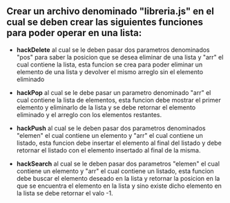 Crear un archivo denominado **"libreria.js"** en el cual se deben crear las siguientes funciones para poder operar en una lista:
---------------------------------------------------------------------------------------------------------------------------------

* **hackDelete** al cual se le deben pasar dos parametros denominados "pos" para saber la posicion que se desea eliminar de una lista y "arr" el cual contiene la lista, esta funcion se crea para poder eliminar un elemento de una lista y devolver el mismo arreglo sin el elemento eliminado

* **hackPop** al cual se le debe pasar un parametro denominado "arr" el cual contiene la lista de elementos, esta funcion debe mostrar el primer elemento y eliminarlo de la lista y se debe retornar el elemento eliminado y el arreglo con los elementos restantes.

* **hackPush** al cual se le deben pasar dos parametros denominados "elemen" el cual contiene un elemento y "arr" el cual contiene un listado, esta funcion debe insertar el elemento al final del listado y debe retornar el listado con el elemento insertado al final de la misma.

* **hackSearch** al cual se le deben pasar dos parametros "elemen" el cual contiene un elemento y "arr" el cual contiene  un listado, esta funcion debe buscar el elemento deseado en la lista y retornar la posicion en la que se encuentra el elemento en la lista y sino existe dicho elemento en la lista se debe retornar el valo -1.